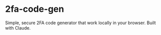 # 2fa-code-gen
Simple, secure 2FA code generator that work locally in your browser. Built with Claude.
